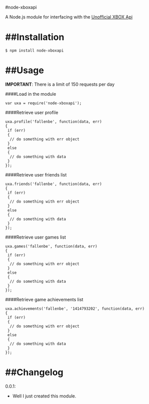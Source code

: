 #node-xboxapi

A Node.js module for interfacing with the <a href="https://xboxapi.com/">Unofficial XBOX Api</a>

##Installation
===

```
$ npm install node-xboxapi
```

##Usage
===

**IMPORTANT**: There is a limit of 150 requests per day

####Load in the module

```
var uxa = require('node-xboxapi');
```

####Retrieve user profile

```
uxa.profile('fallenbe', function(data, err)
{
 if (err)
 {
  // do something with err object
 }
 else
 {
  // do something with data
 }
});
```

####Retrieve user friends list

```
uxa.friends('fallenbe', function(data, err)
{
 if (err)
 {
  // do something with err object
 }
 else
 {
  // do something with data
 }
});
```

####Retrieve user games list

```
uxa.games('fallenbe', function(data, err)
{
 if (err)
 {
  // do something with err object
 }
 else
 {
  // do something with data
 }
});
```

####Retrieve game achievements list

```
uxa.achievements('fallenbe', '1414793202', function(data, err)
{
 if (err)
 {
  // do something with err object
 }
 else
 {
  // do something with data
 }
});
```

##Changelog
===

0.0.1:

* Well I just created this module.